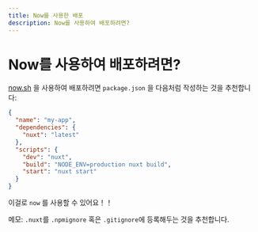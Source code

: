 ```yaml
---
title: Now를 사용한 배포
description: Now를 사용하여 배포하려면?
---
```


# Now를 사용하여 배포하려면?

[now.sh](https://zeit.co/now) 을 사용하여 배포하려면 `package.json` 을 다음처럼 작성하는 것을 추천합니다:

```json
{
  "name": "my-app",
  "dependencies": {
    "nuxt": "latest"
  },
  "scripts": {
    "dev": "nuxt",
    "build": "NODE_ENV=production nuxt build",
    "start": "nuxt start"
  }
}
```

이걸로 `now` 를 사용할 수 있어요！！

메모: `.nuxt`를 `.npmignore` 혹은 `.gitignore`에 등록해두는 것을 추천합니다.
